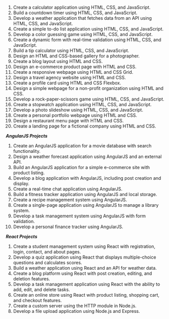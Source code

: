 1.	Create a calculator application using HTML, CSS, and JavaScript.
2.	Build a countdown timer using HTML, CSS, and JavaScript.
3.	Develop a weather application that fetches data from an API using HTML, CSS, and JavaScript.
4.	Create a simple to-do list application using HTML, CSS, and JavaScript.
5.	Develop a color guessing game using HTML, CSS, and JavaScript.
6.	Create a dynamic form with real-time validation using HTML, CSS, and JavaScript.
7.	Build a tip calculator using HTML, CSS, and JavaScript.
8.	Design an HTML and CSS-based gallery for a photographer.
9.	Create a blog layout using HTML and CSS.
10.	Design an e-commerce product page with HTML and CSS.
11.	Create a responsive webpage using HTML and CSS Grid.
12.	Design a travel agency website using HTML and CSS.
13.	Create a profile card using HTML and CSS Flexbox.
14.	Design a simple webpage for a non-profit organization using HTML and CSS.
15.	Develop a rock-paper-scissors game using HTML, CSS, and JavaScript.
16.	Create a stopwatch application using HTML, CSS, and JavaScript.
17.	Develop a photo slideshow using HTML, CSS, and JavaScript.
18.	Create a personal portfolio webpage using HTML and CSS.
19.	Design a restaurant menu page with HTML and CSS.
20.	Create a landing page for a fictional company using HTML and CSS.

***AngularJS Projects***
1.	Create an AngularJS application for a movie database with search functionality.
2.	Design a weather forecast application using AngularJS and an external API.
3.	Build an AngularJS application for a simple e-commerce site with product listing.
4.	Develop a blog application with AngularJS, including post creation and display.
5.	Create a real-time chat application using AngularJS.
6.	Build a fitness tracker application using AngularJS and local storage.
7.	Create a recipe management system using AngularJS.
8.	Create a single-page application using AngularJS to manage a library system.
9.	Develop a task management system using AngularJS with form validation.
10.	Develop a personal finance tracker using AngularJS.

***React Projects***
1.	Create a student management system using React with registration, login, contact, and about pages.
2.	Develop a quiz application using React that displays multiple-choice questions and calculates scores.
3.	Build a weather application using React and an API for weather data.
4.	Create a blog platform using React with post creation, editing, and deletion features.
5.	Develop a task management application using React with the ability to add, edit, and delete tasks.
6.	Create an online store using React with product listing, shopping cart, and checkout features.
7.	Create a custom server using the HTTP module in Node.js.
8.	Develop a file upload application using Node.js and Express.
